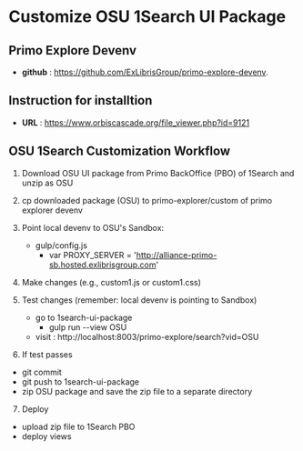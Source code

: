 

# Customize OSU 1Search UI Package


## Primo Explore Devenv

- <b>github</b> : https://github.com/ExLibrisGroup/primo-explore-devenv.


## Instruction for installtion

- <b>URL</b> : https://www.orbiscascade.org/file_viewer.php?id=9121


## OSU 1Search Customization Workflow

1.  Download OSU UI package from Primo BackOffice (PBO) of 1Search and unzip as OSU

2.  cp downloaded package (OSU) to primo-explorer/custom of primo explorer devenv

3.  Point local devenv to OSU's Sandbox: 
      - gulp/config.js
         - var PROXY_SERVER = 'http://alliance-primo-sb.hosted.exlibrisgroup.com'

4.  Make changes (e.g., custom1.js or custom1.css)

5.  Test changes (remember: local devenv is pointing to Sandbox)
      - go to 1search-ui-package
         - gulp run --view OSU
      - visit : http://localhost:8003/primo-explore/search?vid=OSU

6.  If test passes
   - git commit
   - git push to 1search-ui-package
   - zip OSU package and save the zip file to a separate directory

7.  Deploy
   - upload zip file to 1Search PBO
   - deploy views
